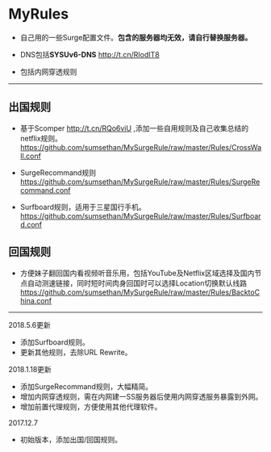 # MyRules

 - 自己用的一些Surge配置文件。**包含的服务器均无效，请自行替换服务器。**

 - DNS包括**SYSUv6-DNS** http://t.cn/RIodIT8

 - 包括内网穿透规则

------

## 出国规则<br>
 - 基于Scomper http://t.cn/RQo6viU ,添加一些自用规则及自己收集总结的netflix规则。<br>
  https://github.com/sumsethan/MySurgeRule/raw/master/Rules/CrossWall.conf

 - SurgeRecommand规则<br>
    https://github.com/sumsethan/MySurgeRule/raw/master/Rules/SurgeRecommand.conf

 - Surfboard规则，适用于三星国行手机。<br>
    https://github.com/sumsethan/MySurgeRule/raw/master/Rules/Surfboard.conf    

## 回国规则<br>
 - 方便妹子翻回国内看视频听音乐用，包括YouTube及Netflix区域选择及国内节点自动测速链接，同时短时间肉身回国时可以选择Location切换默认线路<br>
  https://github.com/sumsethan/MySurgeRule/raw/master/Rules/BacktoChina.conf


------
2018.5.6更新
 - 添加Surfboard规则。
 - 更新其他规则，去除URL Rewrite。

2018.1.18更新
 - 添加SurgeRecommand规则，大幅精简。
 - 增加内网穿透规则，需在内网建一SS服务器后使用内网穿透服务暴露到外网。
 - 增加前置代理规则，方便使用其他代理软件。

2017.12.7
- 初始版本，添加出国/回国规则。
